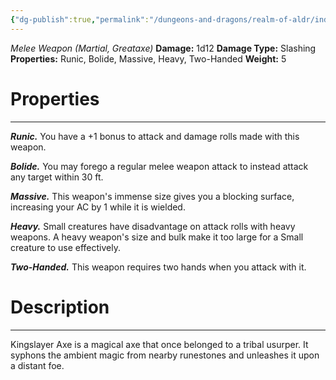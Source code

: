 ```yaml
---
{"dg-publish":true,"permalink":"/dungeons-and-dragons/realm-of-aldr/index/artifacts/kingslayer-axe/"}
---
```


*Melee Weapon (Martial, Greataxe)*
**Damage:** 1d12
**Damage Type:** Slashing
**Properties:** Runic, Bolide, Massive, Heavy, Two-Handed
**Weight:** 5
# Properties
---
***Runic.*** You have a +1 bonus to attack and damage rolls made with this weapon.

***Bolide.*** You may forego a regular melee weapon attack to instead attack any target within 30 ft.

***Massive.*** This weapon's immense size gives you a blocking surface, increasing your AC by 1 while it is wielded.

***Heavy.*** Small creatures have disadvantage on attack rolls with heavy weapons. A heavy weapon's size and bulk make it too large for a Small creature to use effectively.

***Two-Handed.*** This weapon requires two hands when you attack with it.
# Description
---
Kingslayer Axe is a magical axe that once belonged to a tribal usurper. It syphons the ambient magic from nearby runestones and unleashes it upon a distant foe.